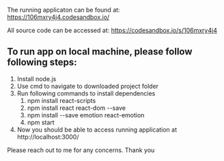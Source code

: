 The running applicaton can be found at:
https://106mxry4j4.codesandbox.io/

All source code can be accessed at:
https://codesandbox.io/s/106mxry4j4



To run app on local machine, please follow following steps:
-------------------------------------------
1. Install node.js
2. Use cmd to navigate to downloaded project folder
3. Run following commands to install dependencies
    1. npm install react-scripts
    2. npm install react react-dom --save
    3. npm install --save emotion react-emotion
    4. npm start
4. Now you should be able to access running application at http://localhost:3000/



Please reach out to me for any concerns. Thank you
